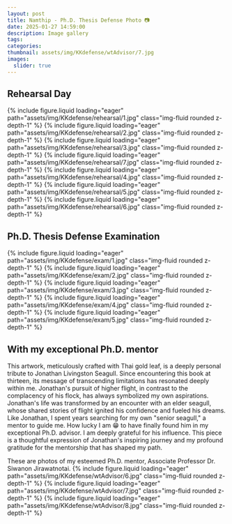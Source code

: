 ```yaml
---
layout: post
title: Namthip - Ph.D. Thesis Defense Photo 📷
date: 2025-01-27 14:59:00
description: Image gallery
tags: 
categories: 
thumbnail: assets/img/KKdefense/wtAdvisor/7.jpg
images:
  slider: true
---
```


## Rehearsal Day
<swiper-container keyboard="true" navigation="true" pagination="true" pagination-clickable="true" pagination-dynamic-bullets="true" rewind="true">
  <swiper-slide>{% include figure.liquid loading="eager" path="assets/img/KKdefense/rehearsal/1.jpg" class="img-fluid rounded z-depth-1" %}</swiper-slide>
  <swiper-slide>{% include figure.liquid loading="eager" path="assets/img/KKdefense/rehearsal/2.jpg" class="img-fluid rounded z-depth-1" %}</swiper-slide>
  <swiper-slide>{% include figure.liquid loading="eager" path="assets/img/KKdefense/rehearsal/3.jpg" class="img-fluid rounded z-depth-1" %}</swiper-slide>
  <swiper-slide>{% include figure.liquid loading="eager" path="assets/img/KKdefense/rehearsal/7.jpg" class="img-fluid rounded z-depth-1" %}</swiper-slide>
</swiper-container>

<swiper-container keyboard="true" navigation="true" pagination="true" pagination-clickable="true" pagination-dynamic-bullets="true" rewind="true">
  <swiper-slide>{% include figure.liquid loading="eager" path="assets/img/KKdefense/rehearsal/4.jpg" class="img-fluid rounded z-depth-1" %}</swiper-slide>
  <swiper-slide>{% include figure.liquid loading="eager" path="assets/img/KKdefense/rehearsal/5.jpg" class="img-fluid rounded z-depth-1" %}</swiper-slide>
  <swiper-slide>{% include figure.liquid loading="eager" path="assets/img/KKdefense/rehearsal/6.jpg" class="img-fluid rounded z-depth-1" %}</swiper-slide>
</swiper-container>

## Ph.D. Thesis Defense Examination
<swiper-container keyboard="true" navigation="true" pagination="true" pagination-clickable="true" pagination-dynamic-bullets="true" rewind="true">
  <swiper-slide>{% include figure.liquid loading="eager" path="assets/img/KKdefense/exam/1.jpg" class="img-fluid rounded z-depth-1" %}</swiper-slide>
  <swiper-slide>{% include figure.liquid loading="eager" path="assets/img/KKdefense/exam/2.jpg" class="img-fluid rounded z-depth-1" %}</swiper-slide>
  <swiper-slide>{% include figure.liquid loading="eager" path="assets/img/KKdefense/exam/3.jpg" class="img-fluid rounded z-depth-1" %}</swiper-slide>
  <swiper-slide>{% include figure.liquid loading="eager" path="assets/img/KKdefense/exam/4.jpg" class="img-fluid rounded z-depth-1" %}</swiper-slide>
  <swiper-slide>{% include figure.liquid loading="eager" path="assets/img/KKdefense/exam/5.jpg" class="img-fluid rounded z-depth-1" %}</swiper-slide>
</swiper-container>

## With my exceptional Ph.D. mentor
This artwork, meticulously crafted with Thai gold leaf, is a deeply personal tribute to Jonathan Livingston Seagull. Since encountering this book at thirteen, its message of transcending limitations has resonated deeply within me. Jonathan's pursuit of higher flight, in contrast to the complacency of his flock, has always symbolized my own aspirations. Jonathan's life was transformed by an encounter with an elder seagull, whose shared stories of flight ignited his confidence and fueled his dreams.  Like Jonathan, I spent years searching for my own "senior seagull," a mentor to guide me.  How lucky I am 😁 to have finally found him in my exceptional Ph.D. advisor. I am deeply grateful for his influence. This piece is a thoughtful expression of Jonathan's inspiring journey and my profound gratitude for the mentorship that has shaped my path. 

These are photos of my esteemed Ph.D. mentor, Associate Professor Dr. Siwanon Jirawatnotai.
<swiper-container keyboard="true" navigation="true" pagination="true" pagination-clickable="true" pagination-dynamic-bullets="true" rewind="true">
  <swiper-slide>{% include figure.liquid loading="eager" path="assets/img/KKdefense/wtAdvisor/6.jpg" class="img-fluid rounded z-depth-1" %}</swiper-slide>
  <swiper-slide>{% include figure.liquid loading="eager" path="assets/img/KKdefense/wtAdvisor/7.jpg" class="img-fluid rounded z-depth-1" %}</swiper-slide>
  <swiper-slide>{% include figure.liquid loading="eager" path="assets/img/KKdefense/wtAdvisor/8.jpg" class="img-fluid rounded z-depth-1" %}</swiper-slide>
</swiper-container>
